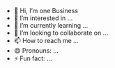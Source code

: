 - 👋 Hi, I’m one Business 
- 👀 I’m interested in ...
- 🌱 I’m currently learning ...
- 💞️ I’m looking to collaborate on ...
- 📫 How to reach me ...
- 😄 Pronouns: ...
- ⚡ Fun fact: ...

<!---
ketzim/ketzim is a ✨ special ✨ repository because its `README.md` (this file) appears on your GitHub profile.
You can click the Preview link to take a look at your changes.
--->
